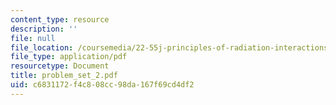 ```yaml
---
content_type: resource
description: ''
file: null
file_location: /coursemedia/22-55j-principles-of-radiation-interactions-fall-2004/c6831172f4c808cc98da167f69cd4df2_problem_set_2.pdf
file_type: application/pdf
resourcetype: Document
title: problem_set_2.pdf
uid: c6831172-f4c8-08cc-98da-167f69cd4df2
---
```

